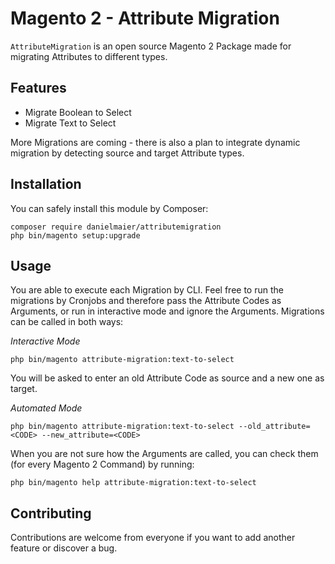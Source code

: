 # Magento 2 - Attribute Migration

`AttributeMigration` is an open source Magento 2 Package made for migrating Attributes to different types.

## Features

* Migrate Boolean to Select
* Migrate Text to Select

More Migrations are coming - there is also a plan to integrate dynamic migration by detecting source and target Attribute types.

## Installation

You can safely install this module by Composer:

```
composer require danielmaier/attributemigration
php bin/magento setup:upgrade
```

## Usage

You are able to execute each Migration by CLI. Feel free to run the migrations by Cronjobs and therefore pass the Attribute Codes as Arguments, or run in interactive mode and ignore the Arguments. Migrations can be called in both ways:

*Interactive Mode*

```
php bin/magento attribute-migration:text-to-select
```

You will be asked to enter an old Attribute Code as source and a new one as target.

*Automated Mode*

```
php bin/magento attribute-migration:text-to-select --old_attribute=<CODE> --new_attribute=<CODE>
````

When you are not sure how the Arguments are called, you can check them (for every Magento 2 Command) by running:

```
php bin/magento help attribute-migration:text-to-select
````

## Contributing

Contributions are welcome from everyone if you want to add another feature or discover a bug.